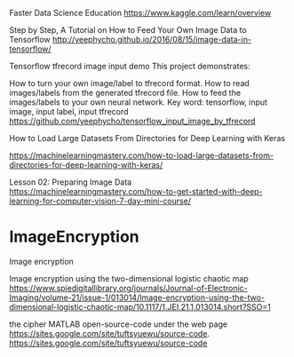 Faster Data Science Education
https://www.kaggle.com/learn/overview

Step by Step, A Tutorial on How to Feed Your Own Image Data to Tensorflow
http://yeephycho.github.io/2016/08/15/image-data-in-tensorflow/


Tensorflow tfrecord image input demo
This project demonstrates:

How to turn your own image/label to tfrecord format.
How to read images/labels from the generated tfrecord file.
How to feed the images/labels to your own neural network.
Key word: tensorflow, input image, input label, input tfrecord
https://github.com/yeephycho/tensorflow_input_image_by_tfrecord


How to Load Large Datasets From Directories for Deep Learning with Keras

https://machinelearningmastery.com/how-to-load-large-datasets-from-directories-for-deep-learning-with-keras/

Lesson 02: Preparing Image Data
https://machinelearningmastery.com/how-to-get-started-with-deep-learning-for-computer-vision-7-day-mini-course/


# ImageEncryption
Image encryption


Image encryption using the two-dimensional logistic chaotic map
https://www.spiedigitallibrary.org/journals/Journal-of-Electronic-Imaging/volume-21/issue-1/013014/Image-encryption-using-the-two-dimensional-logistic-chaotic-map/10.1117/1.JEI.21.1.013014.short?SSO=1

the cipher MATLAB open-source-code under the web page https://sites.google.com/site/tuftsyuewu/source-code.
https://sites.google.com/site/tuftsyuewu/source-code
